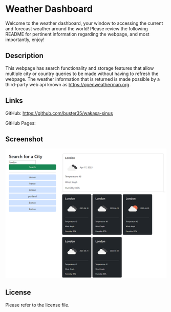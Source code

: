 # Weather Dashboard

Welcome to the weather dashboard, your window to accessing the current and forecast weather around the world! Please review the following README for pertinent information regarding the webpage, and most importantly, enjoy!

## Description

This webpage has search functionality and storage features that allow multiple city or country queries to be made without having to refresh the webpage. The weather information that is returned is made possible by a third-party web api known as https://openweathermap.org. 

## Links

GitHub: https://github.com/buster35/wakasa-sinus

GitHub Pages: 

## Screenshot

![](./assets/main-page-img.png)

## License

Please refer to the license file.